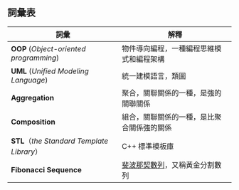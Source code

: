 ﻿ ## 詞彙表

| 詞彙  |  解釋  |
| ----------------| ----------|
| **OOP** (*Object-oriented programming*) | 物件導向編程，一種編程思維模式和編程架構|
| **UML** (*Unified Modeling Language*)  |  統一建模語言，類圖 |
| **Aggregation**        | 聚合，關聯關係的一種，是強的關聯關係|
| **Composition**       | 組合，關聯關係的一種，是比聚合關係強的關係 |
| **STL**（*the Standard Template Library*）| C++ 標準模板庫|
| **Fibonacci Sequence**| [斐波那契數列](https://zh.wikipedia.org/wiki/斐波那契數列)，又稱黃金分割數列 |

